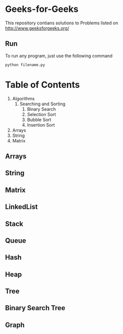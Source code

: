 # Geeks-for-Geeks
This repository contians solutions to Problems listed on http://www.geeksforgeeks.org/

## Run
To run any program, just use the following command
```python
python filename.py
```
# Table of Contents
1. Algorithms
    1. Searching and Sorting
        1. Binary Search
        2. Selection Sort
        3. Bubble Sort
        4. Insertion Sort
2. Arrays
3. String
4. Matrix


## Arrays

## String

## Matrix

## LinkedList

## Stack

## Queue

## Hash

## Heap

## Tree

## Binary Search Tree

## Graph

